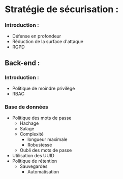 # Stratégie de sécurisation :

### Introduction :

- Défense en profondeur
- Réduction de la surface d'attaque
- RGPD

## Back-end : 

### Introduction : 

- Politique de moindre privilège
- RBAC

### Base de données

- Politique des mots de passe
    - Hachage
    - Salage 
    - Complexité
        - longueur maximale
        - Robustesse
    - Oubli des mots de passe
- Utilisation des UUID
- Politique de rétention
    - Sauvegardes
        - Automatisation